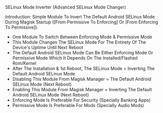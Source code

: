 SELinux Mode Inverter (Advanced SELinux Mode Changer)

Introduction:
Simple Module To Invert The Default Android SELinux Mode During Magisk Startup ([From Permissive To Enforcing] Or [From Enforcing To Permissive]).
- One Module To Switch Between Enforcing Mode & Permissive Mode
- This Module Changes The SELinux Mode For The Entirety Of The Device's Uptime Until Next Reboot
- The Default Android SELinux Mode Can Be Either Enforcing Mode Or Permissive Mode Which It Depends On The Installed/Flashed Rom/Kernel
- After The Installation & 1st Reboot, The SELinux Mode = Inverting The Default Android SELinux Mode
- Disabling This Module From Magisk Manager = The Default Android SELinux Mode (Next Reboot)
- Enabling This Module From Magisk Manager = Inverting The Default Android SELinux Mode (Next Reboot)
- Enforcing Mode Is Preferable For Security (Specially Banking Apps)
- Permissive Mode Is Preferable For Mods (Specially Audio Mods)
